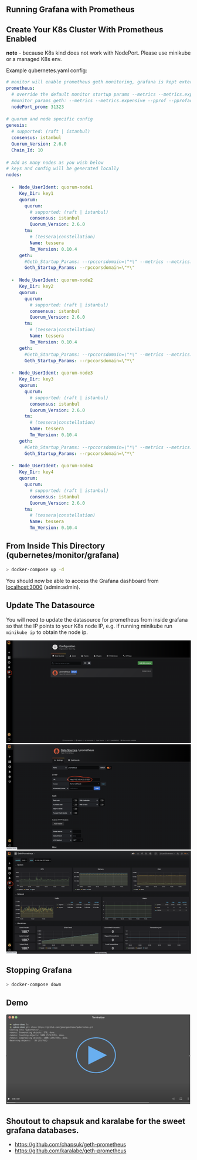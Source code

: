 ## Running Grafana with Prometheus

## Create Your K8s Cluster With Prometheus Enabled

**note** - because K8s kind does not work with NodePort. Please use minikube or a managed K8s env.

Example qubernetes.yaml config:

```yaml
# monitor will enable prometheus geth monitoring, grafana is kept external for now.
prometheus:
  # override the default monitor startup params --metrics --metrics.expensive --pprof --pprofaddr=0.0.0.0.
  #monitor_params_geth: --metrics --metrics.expensive --pprof --pprofaddr=0.0.0.0
  nodePort_prom: 31323

# quorum and node specific config
genesis:
  # supported: (raft | istanbul)
  consensus: istanbul
  Quorum_Version: 2.6.0
  Chain_Id: 10

# Add as many nodes as you wish below
# keys and config will be generated locally
nodes:

  -  Node_UserIdent: quorum-node1
     Key_Dir: key1
     quorum:
       quorum:
         # supported: (raft | istanbul)
         consensus: istanbul
         Quorum_Version: 2.6.0
       tm:
         # (tessera|constellation)
         Name: tessera
         Tm_Version: 0.10.4
     geth:
       #Geth_Startup_Params: --rpccorsdomain=\"*\" --metrics --metrics.expensive --pprof --pprofaddr=0.0.0.0
       Geth_Startup_Params: --rpccorsdomain=\"*\"

  -  Node_UserIdent: quorum-node2
     Key_Dir: key2
     quorum:
       quorum:
         # supported: (raft | istanbul)
         consensus: istanbul
         Quorum_Version: 2.6.0
       tm:
         # (tessera|constellation)
         Name: tessera
         Tm_Version: 0.10.4
     geth:
       #Geth_Startup_Params: --rpccorsdomain=\"*\" --metrics --metrics.expensive --pprof --pprofaddr=0.0.0.0
       Geth_Startup_Params: --rpccorsdomain=\"*\"

  -  Node_UserIdent: quorum-node3
     Key_Dir: key3
     quorum:
       quorum:
         # supported: (raft | istanbul)
         consensus: istanbul
         Quorum_Version: 2.6.0
       tm:
         # (tessera|constellation)
         Name: tessera
         Tm_Version: 0.10.4
     geth:
       #Geth_Startup_Params: --rpccorsdomain=\"*\" --metrics --metrics.expensive --pprof --pprofaddr=0.0.0.0
       Geth_Startup_Params: --rpccorsdomain=\"*\"

  -  Node_UserIdent: quorum-node4
     Key_Dir: key4
     quorum:
       quorum:
         # supported: (raft | istanbul)
         consensus: istanbul
         Quorum_Version: 2.6.0
       tm:
         # (tessera|constellation)
         Name: tessera
         Tm_Version: 0.10.4
```

## From Inside This Directory (qubernetes/monitor/grafana)
```bash
> docker-compose up -d
```

You should now be able to access the Grafana dashboard from [localhost:3000](http://localhost:3000) (admin:admin).

## Update The Datasource
You will need to update the datasource for prometheus from inside grafana so that the IP points to your K8s node IP, e.g. 
if running minikube run `minikube ip` to obtain the node ip.

![grafana-update-datasource](../../docs/resources/grafana-add-datasource.png)
![grafana-update-datasource](../../docs/resources/grafana-update-datasource.png)
![grafana-dash](../../docs/resources/grafana-geth-prometheus-dash.png)


## Stopping Grafana
```bash
> docker-compose down
```

## Demo
[![docker-quberentes-boot-3](../../docs/resources/docker-quberentes-boot-3-play.png)](https://jpmorganchase.github.io/qubernetes/resources/grafana-demo.webm)

## Shoutout to chapsuk and karalabe for the sweet grafana databases. 
* https://github.com/chapsuk/geth-prometheus
* https://github.com/karalabe/geth-prometheus